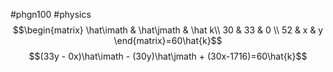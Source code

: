 #phgn100 #physics 
$$$$$$\begin{matrix}  
\hat\imath & \hat\jmath & \hat k\\  
30 & 33 & 0 \\ 52 & x & y  \end{matrix}=60\hat{k}$$
$$(33y - 0x)\hat\imath - (30y)\hat\jmath + (30x-1716)=60\hat{k}$$